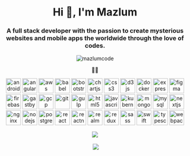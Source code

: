 <h1 align="center">Hi 👋, I'm Mazlum</h1>
<h3 align="center">A full stack developer with the passion to create mysterious websites and mobile apps the worldwide through the love of codes. </h3>

<p align="center"> <img src="https://komarev.com/ghpvc/?username=mazlumcode" alt="mazlumcode" /> </p>

<p align="center"> 👨‍💻 </p>

<p align="center"><img src="https://devicons.github.io/devicon/devicon.git/icons/android/android-original-wordmark.svg" alt="android" width="40" height="40" title="Android"/> <img src="https://devicons.github.io/devicon/devicon.git/icons/angularjs/angularjs-original.svg" alt="angularjs" width="40" height="40" title="Angular"/> <img src="https://devicons.github.io/devicon/devicon.git/icons/amazonwebservices/amazonwebservices-original-wordmark.svg" alt="aws" width="40" height="40" title="AWS"/> <img src="https://www.vectorlogo.zone/logos/babeljs/babeljs-icon.svg" alt="babel" width="40" height="40" title="Babel"/> <img src="https://devicons.github.io/devicon/devicon.git/icons/bootstrap/bootstrap-plain.svg" alt="bootstrap" width="40" height="40" title="Bootstrap"/> <img src="https://www.chartjs.org/media/logo-title.svg" alt="chartjs" width="40" height="40" title="Chart.js"/> <img src="https://devicons.github.io/devicon/devicon.git/icons/css3/css3-original-wordmark.svg" alt="css3" width="40" height="40" title="CSS3"/> <img src="https://devicons.github.io/devicon/devicon.git/icons/d3js/d3js-original.svg" alt="d3js" width="40" height="40" title="D3.js"/> <img src="https://devicons.github.io/devicon/devicon.git/icons/docker/docker-original-wordmark.svg" alt="docker" width="40" height="40" title="Docker"/> <img src="https://devicons.github.io/devicon/devicon.git/icons/express/express-original-wordmark.svg" alt="express" width="40" height="40" title="Express"/> <img src="https://www.vectorlogo.zone/logos/figma/figma-icon.svg" alt="figma" width="40" height="40" title="Figma"/> <img src="https://www.vectorlogo.zone/logos/firebase/firebase-icon.svg" alt="firebase" width="40" height="40" title="Firebase"/> <img src="https://www.vectorlogo.zone/logos/gatsbyjs/gatsbyjs-icon.svg" alt="gastby" width="40" height="40" title="Gatsby"/> <img src="https://www.vectorlogo.zone/logos/google_cloud/google_cloud-icon.svg" alt="gcp" width="40" height="40" title="Google Cloud"/> <img src="https://www.vectorlogo.zone/logos/git-scm/git-scm-icon.svg" alt="git" width="40" height="40" title="Git"/> <img src="https://devicons.github.io/devicon/devicon.git/icons/gulp/gulp-plain.svg" alt="gulp" width="40" height="40" title="Gulp"/> <img src="https://devicons.github.io/devicon/devicon.git/icons/html5/html5-original-wordmark.svg" alt="html5" width="40" height="40" title="HTML5"/> <img src="https://devicons.github.io/devicon/devicon.git/icons/javascript/javascript-original.svg" alt="javascript" width="40" height="40" title="Javascript"/> <img src="https://www.vectorlogo.zone/logos/kubernetes/kubernetes-icon.svg" alt="kubernetes" width="40" height="40" title="Kubernetes"/> <img src="https://devicons.github.io/devicon/devicon.git/icons/mongodb/mongodb-original-wordmark.svg" alt="mongodb" width="40" height="40" title="MongoDB"/> <img src="https://devicons.github.io/devicon/devicon.git/icons/mysql/mysql-original-wordmark.svg" alt="mysql" width="40" height="40" title="MySQL"/> <img src="https://cdn.worldvectorlogo.com/logos/nextjs-3.svg" alt="nextjs" width="40" height="40" title="Next.js"/> <img src="https://devicons.github.io/devicon/devicon.git/icons/nginx/nginx-original.svg" alt="nginx" width="40" height="40" title="Nginx"/> <img src="https://devicons.github.io/devicon/devicon.git/icons/nodejs/nodejs-original-wordmark.svg" alt="nodejs" width="40" height="40" title="Node.js"/> <img src="https://devicons.github.io/devicon/devicon.git/icons/postgresql/postgresql-original-wordmark.svg" alt="postgresql" width="40" height="40" title="PostgreSQL"/> <img src="https://devicons.github.io/devicon/devicon.git/icons/react/react-original-wordmark.svg" alt="react" width="40" height="40" title="React"/> <img src="https://reactnative.dev/img/header_logo.svg" alt="reactnative" width="40" height="40" title="React Native"/> <img src="https://raw.githubusercontent.com/bestofjs/bestofjs-webui/8665e8c267a0215f3159df28b33c365198101df5/public/logos/realm.svg" alt="realm" width="40" height="40" title="Realm"/> <img src="https://devicons.github.io/devicon/devicon.git/icons/redux/redux-original.svg" alt="redux" width="40" height="40" title="Redux"/> <img src="https://devicons.github.io/devicon/devicon.git/icons/sass/sass-original.svg" alt="sass" width="40" height="40" title="SASS"/> <img src="https://devicons.github.io/devicon/devicon.git/icons/swift/swift-original-wordmark.svg" alt="swift" width="40" height="40" title="Swift"/> <img src="https://devicons.github.io/devicon/devicon.git/icons/typescript/typescript-original.svg" alt="typescript" width="40" height="40" title="Typescript"/> <img src="https://devicons.github.io/devicon/devicon.git/icons/webpack/webpack-original.svg" alt="webpack" width="40" height="40" title="Webpack"/></p>

<p align="center"><img align="center" src="https://github-readme-stats.vercel.app/api/top-langs/?username=mazlumcode&layout=compact&hide=html&count_private=true  alt="mazlumcode" /></p>

<p align="center">&nbsp;<img align="center" src="https://github-readme-stats.vercel.app/api?username=mazlumcode&show_icons=true&count_private=true alt="mazlumcode" /></p>

